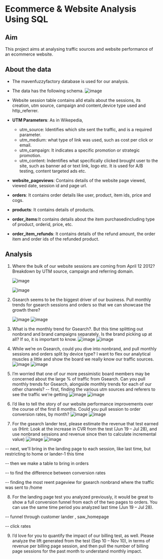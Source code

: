 # Ecommerce & Website Analysis Using SQL
## Aim 

This project aims at analysing traffic sources and website performance of an ecommerce website. 
 
## About the data 
- The mavenfuzzyfactory database is used for our analysis.
- The data has the following schema. 
![image](https://github.com/pooja614/Data-Analytics/assets/69869583/578d08dc-8dce-4cce-8f35-51f06d130110)

- Website session table contains alld etails about the sessions, its creation, utm source, campaign and content,device type used and http_referrer.
- <b>UTM Parameters</b>: As in Wikepedia, 
   - utm_source: Identifies which site sent the traffic, and is a required parameter.
   - utm_medium: what type of link was used, such as cost per click or email.
   - utm_campaign: It indicates a specific promotion or strategic promotion.
   - utm_content: Indentifies what specifically clicked brought user to the site, such as banner ad or text link, logo etc. It is used for A/B testing, content targeted ads etc.
- <b>website_pageviews</b>: Contains details of the website page viewed, viewed date, session id and page url. 
- <b>orders</b>: It contains order details like user, product, item ids, price and cogs.
- <b>products</b>: It contains details of products.
- <b>order_items</b>:It contains details about the item purchasedincluding type of product, orderid, price, etc.
- <b>order_item_refunds</b>: It contains details of the refund amount, the order item and order ids of the refunded product.
  
## Analysis 

1. Where the bulk of our website sessions are coming from April 12 2012? Breakdown by UTM source, campaign and referring domain.

   ![image](https://github.com/pooja614/Data-Analytics/assets/69869583/9a17afe8-a9cc-48b9-9ea2-b901b999664c)

   ![image](https://github.com/pooja614/Data-Analytics/assets/69869583/af741919-d2b2-4b3a-9695-f5974d5de02e)


2. Gsearch seems to be the biggest driver of our business. Pull monthly 
trends for gsearch sessions and orders so that we can showcase the growth there?

   ![image](https://github.com/pooja614/Data-Analytics/assets/69869583/5e39697e-9c56-430a-8924-eee8a30d70ce)
   ![image](https://github.com/pooja614/Data-Analytics/assets/69869583/3b462582-897c-4c7a-84c4-5760c08765d3)


3. What is the monthly trend for Gsearch?. But this time splitting out nonbrand and brand campaigns separately. Is the brand picking up at all? If so, it is important to know.
   ![image](https://github.com/pooja614/Data-Analytics/assets/69869583/d86f16d1-6ecb-4b7f-a725-fffc0e95c944)
   ![image](https://github.com/pooja614/Data-Analytics/assets/69869583/a12da68b-9dd8-4cc5-a275-b95f99037913)

4. While we’re on Gsearch, could you dive into nonbrand, and pull monthly sessions and orders split by device type? 
I want to flex our analytical muscles a little and show the board we really know our traffic sources. 
   ![image](https://github.com/pooja614/Data-Analytics/assets/69869583/e4d231c2-ee19-427e-8343-c0e89cd55704)
   ![image](https://github.com/pooja614/Data-Analytics/assets/69869583/76b21881-671a-44fe-bd64-030aa745c497)

5. I’m worried that one of our more pessimistic board members may be concerned about the large % of traffic from Gsearch. 
Can you pull monthly trends for Gsearch, alongside monthly trends for each of our other channels?
-- first, finding the various utm sources and referers to see the traffic we're getting
   ![image](https://github.com/pooja614/Data-Analytics/assets/69869583/415e6780-1aec-40ec-b799-1bef67365fbb)
   ![image](https://github.com/pooja614/Data-Analytics/assets/69869583/f6d0e8f0-c149-4e9f-9a47-8ddba8184567)

6. I’d like to tell the story of our website performance improvements over the course of the first 8 months. 
Could you pull session to order conversion rates, by month?
   ![image](https://github.com/pooja614/Data-Analytics/assets/69869583/70caf7c7-825e-4a99-b010-8d285611e466)
   ![image](https://github.com/pooja614/Data-Analytics/assets/69869583/defd18e3-ab79-4b5a-85f4-79e95369d07f)


8. For the gsearch lander test, please estimate the revenue that test earned us 
(Hint: Look at the increase in CVR from the test (Jun 19 – Jul 28), and use 
nonbrand sessions and revenue since then to calculate incremental value)
   ![image](https://github.com/pooja614/Data-Analytics/assets/69869583/9ad3c614-4fea-4834-a510-30f95cd89a27)
   ![image](https://github.com/pooja614/Data-Analytics/assets/69869583/07f8fb74-131c-46de-9aa8-350d4b944e07)

-- next, we'll bring in the landing page to each session, like last time, but restricting to home or lander-1 this time 

-- then we make a table to bring in orders  

-- to find the difference between conversion rates 

-- finding the most reent pageview for gsearch nonbrand where the traffic was sent to /home 

8. For the landing page test you analyzed previously, it would be great to show a full conversion funnel 
from each of the two pages to orders. You can use the same time period you analyzed last time (Jun 19 – Jul 28).

-- funnel through customer lander , saw_homepage 

-- click rates  

9. I’d love for you to quantify the impact of our billing test, as well. Please analyze the lift generated 
from the test (Sep 10 – Nov 10), in terms of revenue per billing page session, and then pull the number 
of billing page sessions for the past month to understand monthly impact.



